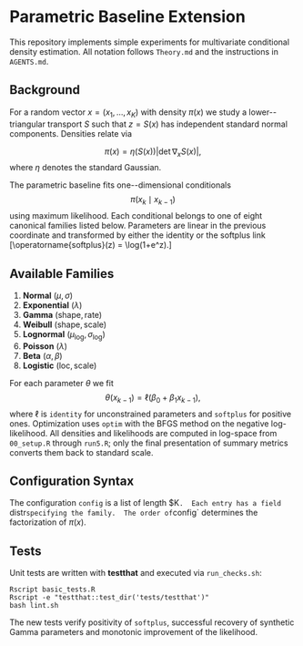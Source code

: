 # Parametric Baseline Extension

This repository implements simple experiments for multivariate conditional density estimation.
All notation follows `Theory.md` and the instructions in `AGENTS.md`.

## Background

For a random vector $x = (x_1,\ldots,x_K)$ with density $\pi(x)$ we study a
lower--triangular transport $S$ such that $z = S(x)$ has independent standard
normal components.  Densities relate via

$$\pi(x) = \eta(S(x)) |\det \nabla_x S(x)|,$$
where $\eta$ denotes the standard Gaussian.

The parametric baseline fits one--dimensional conditionals
$$\pi(x_k\mid x_{k-1})$$
using maximum likelihood.  Each conditional belongs to one of eight canonical
families listed below.  Parameters are linear in the previous coordinate and
transformed by either the identity or the softplus link
\[\operatorname{softplus}(z) = \log(1+e^z).\]

## Available Families

1. **Normal** $(\mu,\sigma)$
2. **Exponential** $(\lambda)$
3. **Gamma** $(\text{shape}, \text{rate})$
4. **Weibull** $(\text{shape}, \text{scale})$
5. **Lognormal** $(\mu_{\log}, \sigma_{\log})$
6. **Poisson** $(\lambda)$
7. **Beta** $(\alpha,\beta)$
8. **Logistic** $(\text{loc}, \text{scale})$

For each parameter $\theta$ we fit
$$\theta(x_{k-1}) = \ell\big(\beta_0 + \beta_1 x_{k-1}\big),$$
where $\ell$ is `identity` for unconstrained parameters and `softplus` for
positive ones.
Optimization uses `optim` with the BFGS method on the negative log-likelihood.
All densities and likelihoods are computed in log-space from `00_setup.R`
through `run5.R`; only the final presentation of summary metrics converts them
back to standard scale.

## Configuration Syntax

The configuration `config` is a list of length $K`.  Each entry has a field
`distr` specifying the family.  The order of `config` determines the factorization
of $\pi(x)$.

## Tests

Unit tests are written with **testthat** and executed via `run_checks.sh`:

```
Rscript basic_tests.R
Rscript -e "testthat::test_dir('tests/testthat')"
bash lint.sh
```

The new tests verify positivity of `softplus`, successful recovery of synthetic
Gamma parameters and monotonic improvement of the likelihood.

